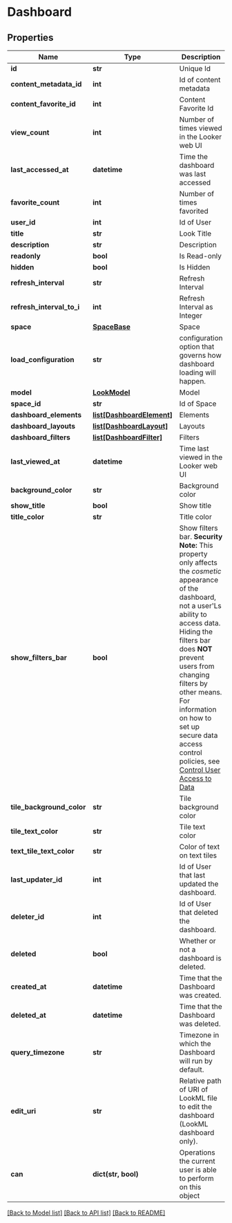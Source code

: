 # Dashboard

## Properties
Name | Type | Description | Notes
------------ | ------------- | ------------- | -------------
**id** | **str** | Unique Id | [optional] 
**content_metadata_id** | **int** | Id of content metadata | [optional] 
**content_favorite_id** | **int** | Content Favorite Id | [optional] 
**view_count** | **int** | Number of times viewed in the Looker web UI | [optional] 
**last_accessed_at** | **datetime** | Time the dashboard was last accessed | [optional] 
**favorite_count** | **int** | Number of times favorited | [optional] 
**user_id** | **int** | Id of User | [optional] 
**title** | **str** | Look Title | [optional] 
**description** | **str** | Description | [optional] 
**readonly** | **bool** | Is Read-only | [optional] 
**hidden** | **bool** | Is Hidden | [optional] 
**refresh_interval** | **str** | Refresh Interval | [optional] 
**refresh_interval_to_i** | **int** | Refresh Interval as Integer | [optional] 
**space** | [**SpaceBase**](SpaceBase.md) | Space | [optional] 
**load_configuration** | **str** | configuration option that governs how dashboard loading will happen. | [optional] 
**model** | [**LookModel**](LookModel.md) | Model | [optional] 
**space_id** | **str** | Id of Space | [optional] 
**dashboard_elements** | [**list[DashboardElement]**](DashboardElement.md) | Elements | [optional] 
**dashboard_layouts** | [**list[DashboardLayout]**](DashboardLayout.md) | Layouts | [optional] 
**dashboard_filters** | [**list[DashboardFilter]**](DashboardFilter.md) | Filters | [optional] 
**last_viewed_at** | **datetime** | Time last viewed in the Looker web UI | [optional] 
**background_color** | **str** | Background color | [optional] 
**show_title** | **bool** | Show title | [optional] 
**title_color** | **str** | Title color | [optional] 
**show_filters_bar** | **bool** | Show filters bar.  **Security Note:** This property only affects the *cosmetic* appearance of the dashboard, not a user&#39;Ls ability to access data. Hiding the filters bar does **NOT** prevent users from changing filters by other means. For information on how to set up secure data access control policies, see [Control User Access to Data](https://docs.looker.com/admin-options/tutorials/permissions#control_user_access_to_data) | [optional] 
**tile_background_color** | **str** | Tile background color | [optional] 
**tile_text_color** | **str** | Tile text color | [optional] 
**text_tile_text_color** | **str** | Color of text on text tiles | [optional] 
**last_updater_id** | **int** | Id of User that last updated the dashboard. | [optional] 
**deleter_id** | **int** | Id of User that deleted the dashboard. | [optional] 
**deleted** | **bool** | Whether or not a dashboard is deleted. | [optional] 
**created_at** | **datetime** | Time that the Dashboard was created. | [optional] 
**deleted_at** | **datetime** | Time that the Dashboard was deleted. | [optional] 
**query_timezone** | **str** | Timezone in which the Dashboard will run by default. | [optional] 
**edit_uri** | **str** | Relative path of URI of LookML file to edit the dashboard (LookML dashboard only). | [optional] 
**can** | **dict(str, bool)** | Operations the current user is able to perform on this object | [optional] 

[[Back to Model list]](../README.md#documentation-for-models) [[Back to API list]](../README.md#documentation-for-api-endpoints) [[Back to README]](../README.md)


